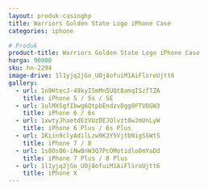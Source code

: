 ```yaml
---
layout: produk-casinghp
title: Warriors Golden State Logo iPhone Case
categories: iphone

# Produk
product-title: Warriors Golden State Logo iPhone Case
harga: 90000
sku: hn-2294
image-drive: 1l1yjq2jGo_UOj8ofuiM1AiFlsroUjtt6
gallery:
  - url: 1n9HtecJ-49kyISmMn5UQt8amqISzfTZA
    title: iPhone 5 / 5s / SE
  - url: 1ulMX5gfIbwg6QtpbEndzvDgg0FTVOGW3
    title: iPhone 6 / 6s
  - url: 1xwtyJhaetdEzVUzDEJQlvzt0wJmUnLyW
    title: iPhone 6 Plus / 6s Plus
  - url: 1Kiin9clyAdilLzw9K3Y5VjtbNigSSWtS
    title: iPhone 7 / 8
  - url: 1s8Os06-iNwBnW3Q7PcOMotidlo0mYaDd
    title: iPhone 7 Plus / 8 Plus
  - url: 1l1yjq2jGo_UOj8ofuiM1AiFlsroUjtt6
    title: iPhone X
---
```

